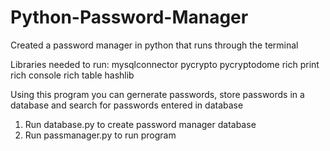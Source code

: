 # Python-Password-Manager
Created a password manager in python that runs through the terminal

Libraries needed to run:
mysqlconnector
pycrypto
pycryptodome
rich print
rich console
rich table
hashlib

Using this program you can gernerate passwords, store passwords in a database and search for passwords entered in database

1. Run database.py to create password manager database
2. Run passmanager.py to run program
